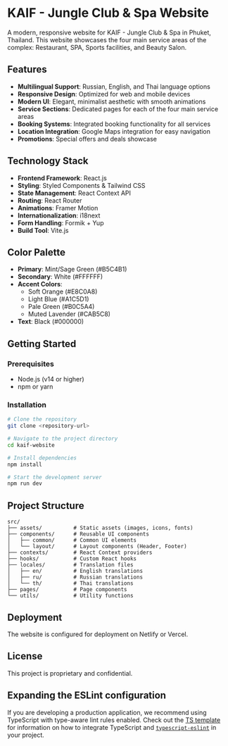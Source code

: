 # KAIF - Jungle Club & Spa Website

A modern, responsive website for KAIF - Jungle Club & Spa in Phuket, Thailand. This website showcases the four main service areas of the complex: Restaurant, SPA, Sports facilities, and Beauty Salon.

## Features

- **Multilingual Support**: Russian, English, and Thai language options
- **Responsive Design**: Optimized for web and mobile devices
- **Modern UI**: Elegant, minimalist aesthetic with smooth animations
- **Service Sections**: Dedicated pages for each of the four main service areas
- **Booking Systems**: Integrated booking functionality for all services
- **Location Integration**: Google Maps integration for easy navigation
- **Promotions**: Special offers and deals showcase

## Technology Stack

- **Frontend Framework**: React.js
- **Styling**: Styled Components & Tailwind CSS
- **State Management**: React Context API
- **Routing**: React Router
- **Animations**: Framer Motion
- **Internationalization**: i18next
- **Form Handling**: Formik + Yup
- **Build Tool**: Vite.js

## Color Palette

- **Primary**: Mint/Sage Green (#B5C4B1)
- **Secondary**: White (#FFFFFF)
- **Accent Colors**:
  - Soft Orange (#E8C0A8)
  - Light Blue (#A1C5D1)
  - Pale Green (#B0C5A4)
  - Muted Lavender (#CAB5C8)
- **Text**: Black (#000000)

## Getting Started

### Prerequisites

- Node.js (v14 or higher)
- npm or yarn

### Installation

```bash
# Clone the repository
git clone <repository-url>

# Navigate to the project directory
cd kaif-website

# Install dependencies
npm install

# Start the development server
npm run dev
```

## Project Structure

```
src/
├── assets/          # Static assets (images, icons, fonts)
├── components/      # Reusable UI components
│   ├── common/      # Common UI elements
│   └── layout/      # Layout components (Header, Footer)
├── contexts/        # React Context providers
├── hooks/           # Custom React hooks
├── locales/         # Translation files
│   ├── en/          # English translations
│   ├── ru/          # Russian translations
│   └── th/          # Thai translations
├── pages/           # Page components
└── utils/           # Utility functions
```

## Deployment

The website is configured for deployment on Netlify or Vercel.

## License

This project is proprietary and confidential.

## Expanding the ESLint configuration

If you are developing a production application, we recommend using TypeScript with type-aware lint rules enabled. Check out the [TS template](https://github.com/vitejs/vite/tree/main/packages/create-vite/template-react-ts) for information on how to integrate TypeScript and [`typescript-eslint`](https://typescript-eslint.io) in your project.
